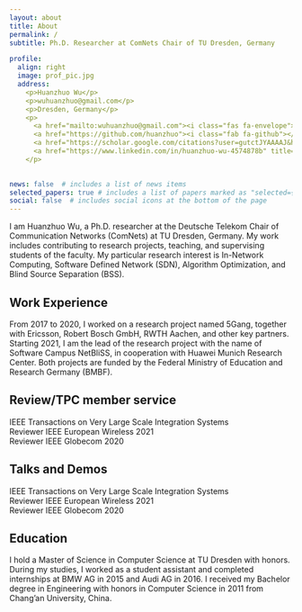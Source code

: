 ```yaml
---
layout: about
title: About
permalink: /
subtitle: Ph.D. Researcher at ComNets Chair of TU Dresden, Germany

profile:
  align: right
  image: prof_pic.jpg
  address: 
    <p>Huanzhuo Wu</p>
    <p>wuhuanzhuo@gmail.com</p>
    <p>Dresden, Germany</p>
    <p>
      <a href="mailto:wuhuanzhuo@gmail.com"><i class="fas fa-envelope"></i></a>
      <a href="https://github.com/huanzhuo"><i class="fab fa-github"></i></a>
      <a href="https://scholar.google.com/citations?user=gutctJYAAAAJ&hl"><i class="ai ai-google-scholar"></i></a>
      <a href="https://www.linkedin.com/in/huanzhuo-wu-4574878b" title="LinkedIn"><i class="fab fa-linkedin"></i></a>
    </p>
            

news: false  # includes a list of news items
selected_papers: true # includes a list of papers marked as "selected={true}"
social: false  # includes social icons at the bottom of the page
---
```


I am Huanzhuo Wu, a Ph.D. researcher at the Deutsche Telekom Chair of Communication Networks (ComNets) at TU Dresden, Germany. 
My work includes contributing to research projects, teaching, and supervising students of the faculty. 
My particular research interest is In-Network Computing, Software Defined Network (SDN), Algorithm Optimization, and Blind Source Separation (BSS).

<div class="news">
<h2>Work Experience</h2>
From 2017 to 2020, I worked on a research project named 5Gang, together with Ericsson, Robert Bosch GmbH, RWTH Aachen, and other key partners.
Starting 2021, I am the lead of the research project with the name of Software Campus NetBliSS, in cooperation with Huawei Munich Research Center.
Both projects are funded by the Federal Ministry of Education and Research Germany (BMBF). 
</div>

<div class="news">
<h2>Review/TPC member service</h2>
IEEE Transactions on Very Large Scale Integration Systems <br>
Reviewer IEEE European Wireless 2021<br>
Reviewer IEEE Globecom 2020<br>
</div>

<div class="news">
<h2>Talks and Demos</h2>
IEEE Transactions on Very Large Scale Integration Systems <br>
Reviewer IEEE European Wireless 2021<br>
Reviewer IEEE Globecom 2020<br>
</div>

<div class="news">
<h2>Education</h2>
I hold a Master of Science in Computer Science at TU Dresden with honors. 
During my studies, I worked as a student assistant and completed internships at BMW AG in 2015 and Audi AG in 2016. 
I received my Bachelor degree in Engineering with honors in Computer Science in 2011 from Chang’an University, China.
</div>